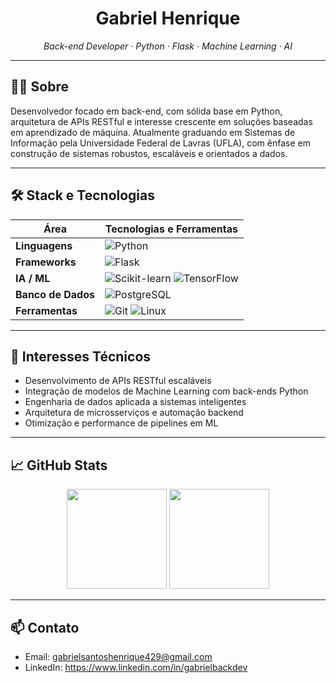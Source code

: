 <h1 align="center">Gabriel Henrique</h1>

<p align="center">
  <i>Back-end Developer · Python · Flask · Machine Learning · AI</i>
</p>

---

## 👨‍💻 Sobre

Desenvolvedor focado em back-end, com sólida base em Python, arquitetura de APIs RESTful e interesse crescente em soluções baseadas em aprendizado de máquina. Atualmente graduando em Sistemas de Informação pela Universidade Federal de Lavras (UFLA), com ênfase em construção de sistemas robustos, escaláveis e orientados a dados.

---

## 🛠️ Stack e Tecnologias

| Área            | Tecnologias e Ferramentas                                                                 |
|-----------------|--------------------------------------------------------------------------------------------|
| **Linguagens**  | ![Python](https://img.shields.io/badge/Python-3776AB?style=flat&logo=python&logoColor=white) |
| **Frameworks**  | ![Flask](https://img.shields.io/badge/Flask-000000?style=flat&logo=flask&logoColor=white) |
| **IA / ML**     | ![Scikit-learn](https://img.shields.io/badge/Scikit--Learn-F7931E?style=flat&logo=scikit-learn&logoColor=white) ![TensorFlow](https://img.shields.io/badge/TensorFlow-FF6F00?style=flat&logo=tensorflow&logoColor=white) |
| **Banco de Dados** | ![PostgreSQL](https://img.shields.io/badge/PostgreSQL-336791?style=flat&logo=postgresql&logoColor=white) |
| **Ferramentas** | ![Git](https://img.shields.io/badge/Git-F05032?style=flat&logo=git&logoColor=white) ![Linux](https://img.shields.io/badge/Linux-FCC624?style=flat&logo=linux&logoColor=black) |

---

## 🧠 Interesses Técnicos

- Desenvolvimento de APIs RESTful escaláveis
- Integração de modelos de Machine Learning com back-ends Python
- Engenharia de dados aplicada a sistemas inteligentes
- Arquitetura de microsserviços e automação backend
- Otimização e performance de pipelines em ML

---


## 📈 GitHub Stats

<div align="center">
  <img height="160em" src="https://github-readme-stats.vercel.app/api?username=GabrielHDV&show_icons=true&theme=onedark" />
  <img height="160em" src="https://github-readme-stats.vercel.app/api/top-langs/?username=GabrielHDV&layout=compact&theme=onedark" />
</div>

---

## 📫 Contato

- Email: gabrielsantoshenrique429@gmail.com
- LinkedIn: https://www.linkedin.com/in/gabrielbackdev


